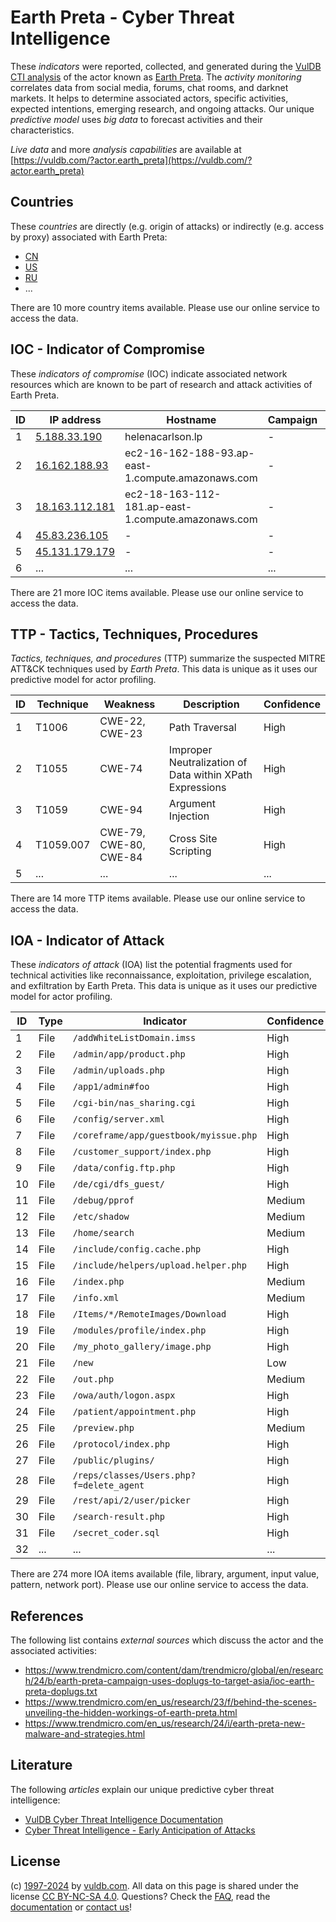 # Earth Preta - Cyber Threat Intelligence

These _indicators_ were reported, collected, and generated during the [VulDB CTI analysis](https://vuldb.com/?kb.cti) of the actor known as [Earth Preta](https://vuldb.com/?actor.earth_preta). The _activity monitoring_ correlates data from social media, forums, chat rooms, and darknet markets. It helps to determine associated actors, specific activities, expected intentions, emerging research, and ongoing attacks. Our unique _predictive model_ uses _big data_ to forecast activities and their characteristics.

_Live data_ and more _analysis capabilities_ are available at [https://vuldb.com/?actor.earth_preta](https://vuldb.com/?actor.earth_preta)

## Countries

These _countries_ are directly (e.g. origin of attacks) or indirectly (e.g. access by proxy) associated with Earth Preta:

* [CN](https://vuldb.com/?country.cn)
* [US](https://vuldb.com/?country.us)
* [RU](https://vuldb.com/?country.ru)
* ...

There are 10 more country items available. Please use our online service to access the data.

## IOC - Indicator of Compromise

These _indicators of compromise_ (IOC) indicate associated network resources which are known to be part of research and attack activities of Earth Preta.

ID | IP address | Hostname | Campaign | Confidence
-- | ---------- | -------- | -------- | ----------
1 | [5.188.33.190](https://vuldb.com/?ip.5.188.33.190) | helenacarlson.lp | - | High
2 | [16.162.188.93](https://vuldb.com/?ip.16.162.188.93) | ec2-16-162-188-93.ap-east-1.compute.amazonaws.com | - | Medium
3 | [18.163.112.181](https://vuldb.com/?ip.18.163.112.181) | ec2-18-163-112-181.ap-east-1.compute.amazonaws.com | - | Medium
4 | [45.83.236.105](https://vuldb.com/?ip.45.83.236.105) | - | - | High
5 | [45.131.179.179](https://vuldb.com/?ip.45.131.179.179) | - | - | High
6 | ... | ... | ... | ...

There are 21 more IOC items available. Please use our online service to access the data.

## TTP - Tactics, Techniques, Procedures

_Tactics, techniques, and procedures_ (TTP) summarize the suspected MITRE ATT&CK techniques used by _Earth Preta_. This data is unique as it uses our predictive model for actor profiling.

ID | Technique | Weakness | Description | Confidence
-- | --------- | -------- | ----------- | ----------
1 | T1006 | CWE-22, CWE-23 | Path Traversal | High
2 | T1055 | CWE-74 | Improper Neutralization of Data within XPath Expressions | High
3 | T1059 | CWE-94 | Argument Injection | High
4 | T1059.007 | CWE-79, CWE-80, CWE-84 | Cross Site Scripting | High
5 | ... | ... | ... | ...

There are 14 more TTP items available. Please use our online service to access the data.

## IOA - Indicator of Attack

These _indicators of attack_ (IOA) list the potential fragments used for technical activities like reconnaissance, exploitation, privilege escalation, and exfiltration by Earth Preta. This data is unique as it uses our predictive model for actor profiling.

ID | Type | Indicator | Confidence
-- | ---- | --------- | ----------
1 | File | `/addWhiteListDomain.imss` | High
2 | File | `/admin/app/product.php` | High
3 | File | `/admin/uploads.php` | High
4 | File | `/app1/admin#foo` | High
5 | File | `/cgi-bin/nas_sharing.cgi` | High
6 | File | `/config/server.xml` | High
7 | File | `/coreframe/app/guestbook/myissue.php` | High
8 | File | `/customer_support/index.php` | High
9 | File | `/data/config.ftp.php` | High
10 | File | `/de/cgi/dfs_guest/` | High
11 | File | `/debug/pprof` | Medium
12 | File | `/etc/shadow` | Medium
13 | File | `/home/search` | Medium
14 | File | `/include/config.cache.php` | High
15 | File | `/include/helpers/upload.helper.php` | High
16 | File | `/index.php` | Medium
17 | File | `/info.xml` | Medium
18 | File | `/Items/*/RemoteImages/Download` | High
19 | File | `/modules/profile/index.php` | High
20 | File | `/my_photo_gallery/image.php` | High
21 | File | `/new` | Low
22 | File | `/out.php` | Medium
23 | File | `/owa/auth/logon.aspx` | High
24 | File | `/patient/appointment.php` | High
25 | File | `/preview.php` | Medium
26 | File | `/protocol/index.php` | High
27 | File | `/public/plugins/` | High
28 | File | `/reps/classes/Users.php?f=delete_agent` | High
29 | File | `/rest/api/2/user/picker` | High
30 | File | `/search-result.php` | High
31 | File | `/secret_coder.sql` | High
32 | ... | ... | ...

There are 274 more IOA items available (file, library, argument, input value, pattern, network port). Please use our online service to access the data.

## References

The following list contains _external sources_ which discuss the actor and the associated activities:

* https://www.trendmicro.com/content/dam/trendmicro/global/en/research/24/b/earth-preta-campaign-uses-doplugs-to-target-asia/ioc-earth-preta-doplugs.txt
* https://www.trendmicro.com/en_us/research/23/f/behind-the-scenes-unveiling-the-hidden-workings-of-earth-preta.html
* https://www.trendmicro.com/en_us/research/24/i/earth-preta-new-malware-and-strategies.html

## Literature

The following _articles_ explain our unique predictive cyber threat intelligence:

* [VulDB Cyber Threat Intelligence Documentation](https://vuldb.com/?kb.cti)
* [Cyber Threat Intelligence - Early Anticipation of Attacks](https://www.scip.ch/en/?labs.20201022)

## License

(c) [1997-2024](https://vuldb.com/?kb.changelog) by [vuldb.com](https://vuldb.com/?kb.about). All data on this page is shared under the license [CC BY-NC-SA 4.0](https://creativecommons.org/licenses/by-nc-sa/4.0/). Questions? Check the [FAQ](https://vuldb.com/?kb.faq), read the [documentation](https://vuldb.com/?kb) or [contact us](https://vuldb.com/?contact)!
